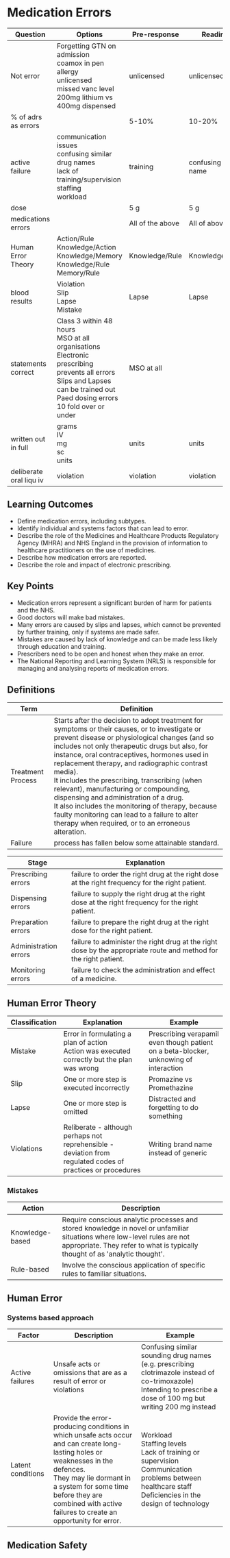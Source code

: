 # Medication Errors

| Question | Options | Pre-response | Reading | Final |
| --- | --- | --- | --- | --- |
| Not error | Forgetting GTN on admission<br>coamox in pen allergy<br>unlicensed<br>missed vanc level<br>200mg lithium vs 400mg dispensed | unlicensed | unlicensed | unlicensed |
| % of adrs as errors | | 5-10% | 10-20% | 10-20 %|
| active failure | communication issues<br>confusing similar drug names<br>lack of training/supervision<br>staffing<br>workload | training | confusing drug name | confusing drug name |
| dose | | 5 g | 5 g | 5 g|
| medications errors | | All of the above | All of above | Trust&NRLS&Patient |
| Human Error Theory | Action/Rule<br>Knowledge/Action<br>Knowledge/Memory<br>Knowledge/Rule<br>Memory/Rule | Knowledge/Rule | Knowledge/Rule | Knowledge/Rule |
| blood results | Violation<br>Slip<br>Lapse<br>Mistake | Lapse | Lapse | lapse |
| statements correct | Class 3 within 48 hours<br>MSO at all organisations<br>Electronic prescribing prevents all errors<br>Slips and Lapses can be trained out<br>Paed dosing errors 10 fold over or under | MSO at all | | paed doses |
| written out in full | grams<br>IV<br>mg<br>sc<br>units | units | units |
| deliberate oral liqu iv | violation | violation | violation | violation |

## Learning Outcomes

- Define medication errors, including subtypes.
- Identify individual and systems factors that can lead to error.
- Describe the role of the Medicines and Healthcare Products Regulatory Agency (MHRA) and NHS England in the provision of information to healthcare practitioners on the use of medicines.
- Describe how medication errors are reported.
- Describe the role and impact of electronic prescribing.

## Key Points

- Medication errors represent a significant burden of harm for patients and the NHS.
- Good doctors will make bad mistakes.
- Many errors are caused by slips and lapses, which cannot be prevented by further training, only if systems are made safer.
- Mistakes are caused by lack of knowledge and can be made less likely through education and training.
- Prescribers need to be open and honest when they make an error.
- The National Reporting and Learning System (NRLS) is responsible for managing and analysing reports of medication errors.

## Definitions

| Term | Definition |
| --- | --- |
| Treatment Process | Starts after the decision to adopt treatment for symptoms or their causes, or to investigate or prevent disease or physiological changes (and so includes not only therapeutic drugs but also, for instance, oral contraceptives, hormones used in replacement therapy, and radiographic contrast media).<br>It includes the prescribing, transcribing (when relevant), manufacturing or compounding, dispensing and administration of a drug.<br>It also includes the monitoring of therapy, because faulty monitoring can lead to a failure to alter therapy when required, or to an erroneous alteration. |
| Failure |  process has fallen below some attainable standard. |

| Stage | Explanation |
| --- | --- |
| Prescribing errors | failure to order the right drug at the right dose at the right frequency for the right patient. |
| Dispensing errors | failure to supply the right drug at the right dose at the right frequency for the right patient. |
| Preparation errors | failure to prepare the right drug at the right dose for the right patient. |
| Administration errors | failure to administer the right drug at the right dose by the appropriate route and method for the right  patient. |
| Monitoring errors | failure to check the administration and effect of a medicine. |

## Human Error Theory

| Classification | Explanation | Example |
| --- | --- | --- |
| Mistake | Error in formulating a plan of action<br>Action was executed correctly but the plan was wrong | Prescribing verapamil even though patient on a beta-blocker, unknowing of interaction |
| Slip | One or more step is executed incorrectly | Promazine vs Promethazine |
| Lapse | One or more step is omitted | Distracted and forgetting to do something |
| Violations | Reliberate - although perhaps not reprehensible - deviation from regulated codes of practices or procedures | Writing brand name instead of generic |

### Mistakes

|Action|Description|
| --- | --- |
| Knowledge-based | Require conscious analytic processes and stored knowledge in novel or unfamiliar situations where low-level rules are not appropriate. They refer to what is typically thought of as 'analytic thought'. |
| Rule-based | Involve the conscious application of specific rules to familiar situations.|

## Human Error

### Systems based approach

|Factor|Description| Example |
| --- | --- | --- |
| Active failures | Unsafe acts or omissions that are as a result of error or violations | Confusing similar sounding drug names (e.g. prescribing clotrimazole instead of co-trimoxazole)<br>Intending to prescribe a dose of 100 mg but writing 200 mg instead |
| Latent conditions | Provide the error-producing conditions in which unsafe acts occur and can create long-lasting holes or weaknesses in the defences.<br>They may lie dormant in a system for some time before they are combined with active failures to create an opportunity for error. | Workload<br>Staffing levels<br>Lack of training or supervision<br>Communication problems between healthcare staff<br>Deficiencies in the design of technology |

## Medication Safety

